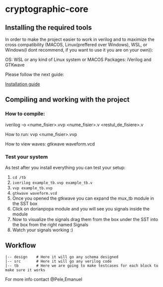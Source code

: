 # cryptographic-core

## Installing the required tools

In order to make the project easier to work in verilog and to maximize the cross compatibility (MACOS, Linux(preffered over Windows), WSL, or Windows(I dont recommend, if you want to use it you are on your own)):

OS: WSL or any kind of Linux system or MACOS
Packages: iVerilog and GTKwave

Please follow the next guide:

[Installation guide](https://circuitfever.com/verilog-simulation-using-iverilog-and-gtkwave)

## Compiling and working with the project
### How to compile:

iverilog -o <nume_fisier>.vvp <nume_fisier>.v <restul_de_fisiere>.v

How to run:
vvp <nume_fisier>.vvp

How to view waves:
gtkwave waveform.vcd

### Test your system

As test after you install everything you can test your setup:

1. ```cd /tb```
2. ```iverilog example_tb.vvp example_tb.v```
3. ```vvp example_tb.vvp```
4. ```gtkwave waveform.vcd```
5. Once you opened the gtkwave you can expand the mux_tb module in the SST box
6. Click on dorianpopa module and you will see you signals inside the module
7. Now to visualize the signals drag them from the box under the SST into the box from the right named Signals
8. Watch your signals working :)

## Workflow

```
|-- design    # Here it will go any schema designed 
|-- src       # Here it will go any verilog code 
|-- tb        # Here we are going to make testcases for each block to make sure it works
```

For more info contact @Pele,Emanuel